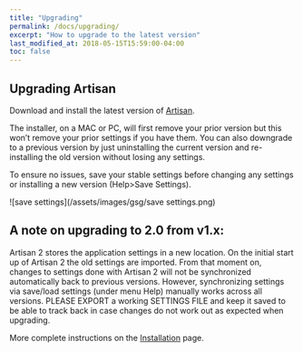 ```yaml
---
title: "Upgrading"
permalink: /docs/upgrading/
excerpt: "How to upgrade to the latest version"
last_modified_at: 2018-05-15T15:59:00-04:00
toc: false
---
```


## Upgrading Artisan

Download and install the latest version of [Artisan](https://github.com/artisan-roaster-scope/artisan/releases/latest).

The installer, on a MAC or PC, will first remove your prior version but this won’t remove your prior settings if you have them. You can also downgrade to a previous version by just uninstalling the current version and re-installing the old version without losing any settings.    

To ensure no issues, save your stable settings before changing any settings or installing a new version (Help>Save Settings).

![save settings](/assets/images/gsg/save settings.png)


## A note on upgrading to 2.0 from v1.x:

Artisan 2 stores the application settings in a new location. On the initial start up of Artisan 2 the old settings are imported. From that moment on, changes to settings done with Artisan 2 will not be synchronized automatically back to previous versions. However, synchronizing settings via save/load settings (under menu Help) manually works across all versions. PLEASE EXPORT a working SETTINGS FILE and keep it saved to be able to track back in case changes do not work out as expected when upgrading.

More complete instructions on the [Installation](https://artisan-scope.org/docs/installation/) page.
